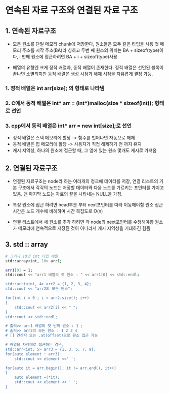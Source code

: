 # 연속된 자료 구조와 연결된 자료 구조
## 1. 연속된 자료구조
- 모든 원소를 단일 메모리 chunk에 저장한다, 원소들은 모두 같은 타입을 사용 
첫 메모리 주소를 시작 주소(BA)라 칭하고 두번 째 원소의 위치는 BA + sizeof(type)이다, i 번째 원소에 접근하려면 BA + i + sizeof(type)사용

- 배열의 유형엔 크게 정적 배열과, 동적 배열이 존재한다. 정적 배열은 선언된 블록이 끝나면 소멸되지만
동적 배열은 생성 시점과 해제 시점을 자유롭게 결정 가능.

### 1. 정적 배열은 int arr[size]; 의 형태로 나타냄
### 2. C에서 동적 배열은 int* arr = (int*)malloc(size * sizeof(int)); 형태로 선언
### 3. cpp에서 동적 배열은 int* arr = new int[size];로 선언

- 정적 배열은 스택 메모리에 할당 -> 함수를 벗어나면 자동으로 해제
- 동적 배열은 힙 메모리에 할당 -> 사용자가 직접 해제하기 전 까지 유지
- 캐시 지역성, 하나의 원소에 접근할 때, 그 옆에 있는 원소 몇개도 캐시로 가져옴

## 2. 연결된 자료구조
- 연결된 자료구조는 node라 하는 여러개의 청크에 데이터를 저장, 연결 리스트의 기본 구조에서 각각의 노드는 저장할 데이터와 다음 노드를 가르키는 포인터를 가지고 있음. 맨 마지막 노드는 자료의 끝을 나타내는 NULL을 가짐.

- 특정 원소에 접근 하려면 head부분 부터 next포인터를 따라 이동해야함
원소 접근 시간은 노드 개수에 비례하며 시간 복잡도로 O(n)

- 연결 리스트에서 새 원소를 추가 하려면 각 node의 next포인터를 수정해야함
원소가 메모리에 연속적으로 저장된 것이 아니라서 캐시 지역성을 기대하긴 힘듬

## 3. std :: array
```bash
# 크기가 10인 int 타입 배열
std::array<int, 10> arr1;

arr1[0] = 1;
std::cout << "arr1 배열의 첫 원소 : " << arr1[0] << std::endl;

std::arrt<int, 4> arr2 = {1, 2, 3, 4};
std::cout << "arr2의 모든 원소";

for(int i = 0 ; i < arr2.size(); i++)
{
    std::cout << arr2[i] << " ";
}
std::cout << std::endl;

# 출력>> arr1 배열의 첫 번쨰 원소 : 1 ;
# 출력>> arr2의 모든 원소 : 1 2 3 4  
# [] 연산자 또는 .at(offset)으로 원소 접근 가능

# 배열을 차례대로 접근하는 경우, 
std::arr<int, 5> arr3 = {1, 3, 5, 7, 9};
for(auto element : arr3)
    std::cout << element <<' ';

for(auto it = arr.begin(); it != arr.end(), it++)
{
    auto element =(*it);
    std::cout << element << ' ';
}
```